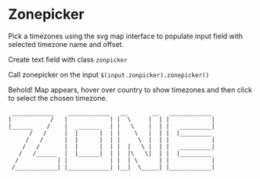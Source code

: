 # Zonepicker

Pick a timezones using the svg map interface to populate input field with selected timezone name and offset. 

Create text field with class `zonpicker`

Call zonepicker on the input `$(input.zonpicker).zonepicker()`

Behold! Map appears, hover over country to show timezones and then click to select the chosen timezone.


```
 ____________    ____________   __       __   ____________
|           /   |            | |  \     |  | |            |
|______    /    |   ______   | |   \    |  | |   _________| 
      /   /     |  |      |  | |    \   |  | |  |_________
     /   /      |  |      |  | |     \  |  | |            |
    /   /       |  |      |  | |  |   \ |  | |   _________|
   /   /______  |  |______|  | |  |\   \|  | |  |_________
  /           | |            | |  | \      | |            | 
 /____________| |____________| |__|  \_____| |____________|

```